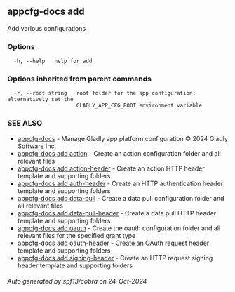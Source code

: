 ## appcfg-docs add

Add various configurations

### Options

```
  -h, --help   help for add
```

### Options inherited from parent commands

```
  -r, --root string   root folder for the app configuration; alternatively set the
                      GLADLY_APP_CFG_ROOT environment variable
```

### SEE ALSO

* [appcfg-docs](appcfg-docs.md)	 - Manage Gladly app platform configuration © 2024 Gladly Software Inc.
* [appcfg-docs add action](appcfg-docs_add_action.md)	 - Create an action configuration folder and all relevant files
* [appcfg-docs add action-header](appcfg-docs_add_action-header.md)	 - Create an action HTTP header template and supporting folders
* [appcfg-docs add auth-header](appcfg-docs_add_auth-header.md)	 - Create an HTTP authentication header template and supporting folders
* [appcfg-docs add data-pull](appcfg-docs_add_data-pull.md)	 - Create a data pull configuration folder and all relevant files
* [appcfg-docs add data-pull-header](appcfg-docs_add_data-pull-header.md)	 - Create a data pull HTTP header template and supporting folders
* [appcfg-docs add oauth](appcfg-docs_add_oauth.md)	 - Create the oauth configuration folder and all relevant files for the specified grant type
* [appcfg-docs add oauth-header](appcfg-docs_add_oauth-header.md)	 - Create an OAuth request header template and supporting folders
* [appcfg-docs add signing-header](appcfg-docs_add_signing-header.md)	 - Create an HTTP request signing header template and supporting folders

###### Auto generated by spf13/cobra on 24-Oct-2024

